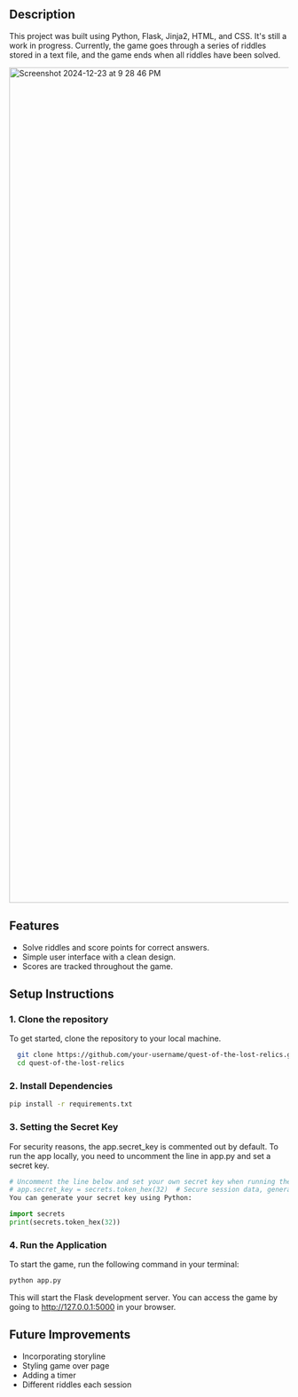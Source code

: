 
## Description
This project was built using Python, Flask, Jinja2, HTML, and CSS. It's still a work in progress.
Currently, the game goes through a series of riddles stored in a text file, and the game ends when all riddles have been solved.

<img width="1506" alt="Screenshot 2024-12-23 at 9 28 46 PM" src="https://github.com/user-attachments/assets/edfe31ee-1797-4d13-ac1a-19164af5cf23" />


## Features
- Solve riddles and score points for correct answers.
- Simple user interface with a clean design.
- Scores are tracked throughout the game.

## Setup Instructions

### 1. Clone the repository
To get started, clone the repository to your local machine.

```bash
  git clone https://github.com/your-username/quest-of-the-lost-relics.git
  cd quest-of-the-lost-relics
```
### 2. Install Dependencies

```bash
pip install -r requirements.txt
```
### 3. Setting the Secret Key
For security reasons, the app.secret_key is commented out by default. To run the app locally, you need to uncomment the line in app.py and set a secret key.
```python
# Uncomment the line below and set your own secret key when running the app
# app.secret_key = secrets.token_hex(32)  # Secure session data, generate your own secret key
You can generate your secret key using Python:
```
```python
import secrets
print(secrets.token_hex(32))
```
### 4. Run the Application
To start the game, run the following command in your terminal:

```bash
python app.py
```
This will start the Flask development server. You can access the game by going to http://127.0.0.1:5000 in your browser.

## Future Improvements
- Incorporating storyline
- Styling game over page
- Adding a timer
- Different riddles each session
  
